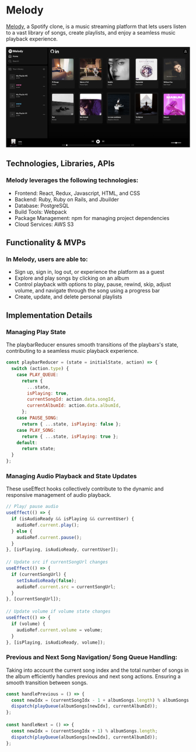 # Melody

[Melody](https://melody-0euk.onrender.com/), a Spotify clone, is a music streaming platform that lets users listen to a vast library of songs, create playlists, and enjoy a seamless music playback experience.

![Melody Interface](./frontend/src/static/images/readme/Melody-Interface.png)

## Technologies, Libraries, APIs
### Melody leverages the following technologies:
- Frontend: React, Redux, Javascript, HTML, and CSS
- Backend: Ruby, Ruby on Rails, and Jbuilder
- Database: PostgreSQL
- Build Tools: Webpack 
- Package Management: npm for managing project dependencies
- Cloud Services: AWS S3

## Functionality & MVPs
### In Melody, users are able to:
- Sign up, sign in, log out, or experience the platform as a guest
- Explore and play songs by clicking on an album
- Control playback with options to play, pause, rewind, skip, adjust volume, and navigate through the song using a progress bar
- Create, update, and delete personal playlists

## Implementation Details

### Managing Play State 

The playbarReducer ensures smooth transitions of the playbars's state, contributing to a seamless music playback experience.

```javascript
const playbarReducer = (state = initialState, action) => {
  switch (action.type) {
    case PLAY_QUEUE:
      return {
        ...state,
        isPlaying: true,
        currentSongId: action.data.songId,
        currentAlbumId: action.data.albumId,
      };
    case PAUSE_SONG:
      return { ...state, isPlaying: false };
    case PLAY_SONG:
      return { ...state, isPlaying: true };
    default:
      return state;
  }
};
```

### Managing Audio Playback and State Updates

These useEffect hooks collectively contribute to the dynamic and responsive management of audio playback.

```javascript
// Play/ pause audio
useEffect(() => {
  if (isAudioReady && isPlaying && currentUser) {
    audioRef.current.play();
  } else {
    audioRef.current.pause();
  }
}, [isPlaying, isAudioReady, currentUser]);

// Update src if currentSongUrl changes
useEffect(() => {
  if (currentSongUrl) {
    setIsAudioReady(false);
    audioRef.current.src = currentSongUrl;
  }
}, [currentSongUrl]);

// Update volume if volume state changes
useEffect(() => {
  if (volume) {
    audioRef.current.volume = volume;
  }
}, [isPlaying, isAudioReady, volume]);
```

### Previous and Next Song Navigation/ Song Queue Handling:

Taking into account the current song index and the total number of songs in the album efficiently handles previous and next song actions. Ensuring a smooth transition between songs.

```javascript
const handlePrevious = () => {
  const newIdx = (currentSongIdx - 1 + albumSongs.length) % albumSongs.length;
  dispatch(playQueue(albumSongs[newIdx], currentAlbumId));
};

const handleNext = () => {
  const newIdx = (currentSongIdx + 1) % albumSongs.length;
  dispatch(playQueue(albumSongs[newIdx], currentAlbumId));
};
```
